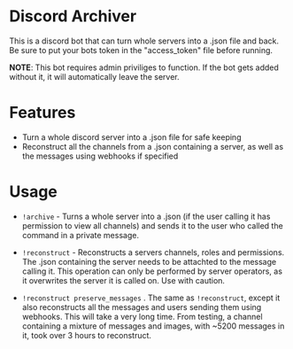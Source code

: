 # Discord Archiver


This is a discord bot that can turn whole servers into a .json file and back. Be sure to put your bots token in the "access_token" file before running.

**NOTE**: This bot requires admin priviliges to function. If the bot gets added without it, it will automatically leave the server.

# Features

  - Turn a whole discord server into a .json file for safe keeping
  - Reconstruct all the channels from a .json containing a server, as well as the messages using webhooks if specified

# Usage

- ```!archive``` - Turns a whole server into a .json (if the user calling it has permission to view all channels) and sends it to the user who called the command in a private message.

- ```!reconstruct``` - Reconstructs a servers channels, roles and permissions. The .json containing the server needs to be attachted to the message calling it. This operation can only be performed by server operators, as it overwrites the server it is called on. Use with caution.

- ```!reconstruct preserve_messages``` . The same as ```!reconstruct```, except it also reconstructs all the messages and users sending them using webhooks. This will take a very long time. From testing, a channel containing a mixture of messages and images, with ~5200 messages in it, took over 3 hours to reconstruct.
